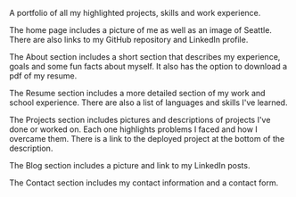 A portfolio of all my highlighted projects, skills and work experience.

The home page includes a picture of me as well as an image of Seattle.  There are also links to my GitHub repository and LinkedIn profile.

The About section includes a short section that describes my experience, goals and some fun facts about myself.  It also has the option to download a pdf of my resume.

The Resume section includes a more detailed section of my work and school experience.  There are also a list of languages and skills I've learned.

The Projects section includes pictures and descriptions of projects I've done or worked on.  Each one highlights problems I faced and how I overcame them.  There is a link to the deployed project at the bottom of the description.

The Blog section includes a picture and link to my LinkedIn posts.

The Contact section includes my contact information and a contact form.